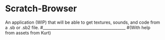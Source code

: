 # Scratch-Browser
An application (WIP) that will be able to get textures, sounds, and code from a .sb or .sb2 file.
#__________________________________________
#(With help from assets from Kurt)
